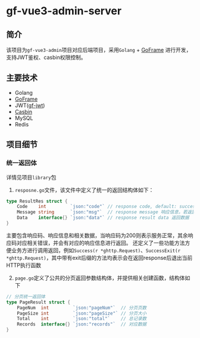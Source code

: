 # gf-vue3-admin-server

## 简介
该项目为`gf-vue3-admin`项目对应后端项目，采用`Golang` + [GoFrame](https://github.com/gogf/gf) 进行开发，支持JWT鉴权、casbin权限控制。

## 主要技术
- Golang
- [GoFrame](https://github.com/gogf/gf)
- JWT([gf-jwt](https://github.com/gogf/gf-jwt))
- [Casbin](https://github.com/casbin/casbin)
- MySQL
- Redis

## 项目细节
### 统一返回体
详情见项目`library`包
1. `resposne.go`文件，该文件中定义了统一的返回结构体如下：
```go
type ResultRes struct {
    Code    int         `json:"code"` // response code, default: success-200 error-500 响应码
    Message string      `json:"msg"`  // response message 响应信息，若返回的是错误码，则此处对应相关错误信息
    Data    interface{} `json:"data"` // response result data 返回数据
}
```
主要包含响应码、响应信息和相关数据，当响应码为200则表示服务正常，其余响应码对应相关错误，并会有对应的响应信息进行返回。
还定义了一些功能方法方便业务方进行调用返回，例如`Success(r *ghttp.Request)`、`SuccessExit(r *ghttp.Request)`，其中带有exit后缀的方法均表示会在返回response后退出当前HTTP执行函数

2. `page.go`定义了公共的分页返回参数结构体，并提供相关创建函数，结构体如下
```go
// 分页统一返回体
type PageResult struct {
    PageNum  int         `json:"pageNum"`  // 分页页数
    PageSize int         `json:"pageSize"` // 分页大小
    Total    int         `json:"total"`    // 总记录数
    Records  interface{} `json:"records"`  // 对应数据
}
```
